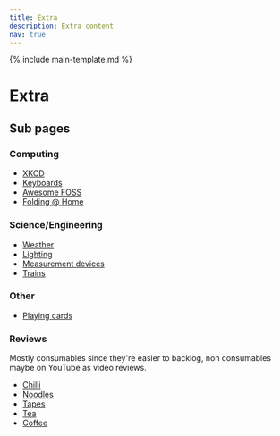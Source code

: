 ```yaml
---
title: Extra
description: Extra content
nav: true
---
```


{% include main-template.md %}

# Extra

## Sub pages

### Computing

* [XKCD](/extra/xkcd.html)
* [Keyboards](/extra/keyboards.html)
* [Awesome FOSS](/extra/awesome-foss.html)
* [Folding @ Home](/extra/folding-at-home.html)

### Science/Engineering

* [Weather](/extra/weather.html)
* [Lighting](/extra/lighting.html)
* [Measurement devices](/extra/measurement-devices.md)
* [Trains](/extra/trains.html)

### Other

* [Playing cards](/extra/playing-cards.html)

### Reviews

Mostly consumables since they're easier to backlog, non consumables maybe on YouTube as video reviews.

* [Chilli](/extra/chilli.html)
* [Noodles](/extra/noodles.html)
* [Tapes](/extra/tapes.html)
* [Tea](/extra/tea.html)
* [Coffee](/extra/coffee.html)
